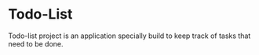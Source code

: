 # Todo-List 
Todo-list project is an application specially build to keep track of tasks that  need to be done.
